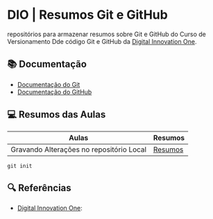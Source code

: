 # DIO | Resumos Git e GitHub

repositórios para armazenar resumos sobre Git e GitHub do Curso de Versionamento Dde código Git e GitHub da [Digital Innovation One](https://dio.me).

## 📚 Documentação
- [Documentação do Git](https://git-smc.com/doc)
- [Documentação do GitHub](https://docs.github.com/)


## 💻 Resumos das Aulas 

| Aulas | Resumos |
|-------|---------|
| Gravando Alterações no repositório Local | [Resumos]() |

```
git init
```

## 🔍 Referências
- [Digital Innovation One]():